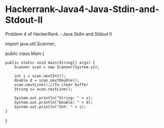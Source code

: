 # Hackerrank-Java4-Java-Stdin-and-Stdout-II
Problem 4 of HackerRank - Java Stdin and Stdout II

import java.util.Scanner;

public class Main {

    public static void main(String[] args) {
        Scanner scan = new Scanner(System.in);
    
        int i = scan.nextInt();
        double d = scan.nextDouble();
        scan.nextLine();//To clear buffer
        String s= scan.nextLine();
           
        System.out.println("String: " + s);
        System.out.println("Double: " + d);
        System.out.println("Int: " + i);
    }
}
